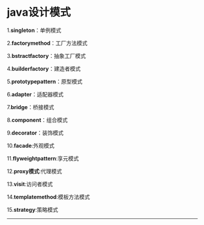 # java设计模式

1.**singleton**：单例模式

2.**factorymethod**：工厂方法模式

3.**bstractfactory**：抽象工厂模式

4.**builderfactory**：建造者模式

5.**prototypepattern**：原型模式

6.**adapter**：适配器模式

7.**bridge**：桥接模式

8.**component**：组合模式

9.**decorator**：装饰模式

10.**facade**:外观模式

11.**flyweightpattern**:享元模式

12.**proxy模式**:代理模式

13.**visit**:访问者模式

14.**templatemethod**:模板方法模式

15.**strategy**:策略模式



****




